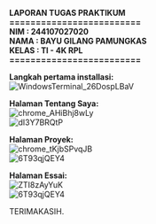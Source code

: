**LAPORAN TUGAS PRAKTIKUM** <br>
**=========================** <br>
**NIM : 244107027020** <br>
**NAMA : BAYU GILANG PAMUNGKAS** <br>
**KELAS : TI - 4K RPL** <br>
**=========================** <br>


**Langkah pertama installasi:** <br>
![WindowsTerminal_26DospLBaV](https://github.com/user-attachments/assets/ff742ab0-07b9-47e9-9db8-56c9a9b9bdc5) <br>

**Halaman Tentang Saya:** <br>
![chrome_AHiBhj8wLy](https://github.com/user-attachments/assets/b199b56e-2944-49c9-93ed-6dcb6922e97f) <br>
![dI3Y7BRQtP](https://github.com/user-attachments/assets/e3b08a83-3428-4dc7-ac73-45c5dd1f72c0) <br>


**Halaman Proyek:** <br>
![chrome_tKjbSPvqJB](https://github.com/user-attachments/assets/4f24b8ed-8f3a-4847-80a7-02b126f817c8) <br>
![6T93qjQEY4](https://github.com/user-attachments/assets/40a62eb4-0393-4c56-9c3e-d19eace6587e) <br>

**Halaman Essai:** <br>
![ZTI8zAyYuK](https://github.com/user-attachments/assets/2d682b98-ea83-43bb-96df-e573f4b3c3aa) <br>
![6T93qjQEY4](https://github.com/user-attachments/assets/37acee9d-31b0-4ec2-b058-18f7b8a1115a) <br>

TERIMAKASIH.








